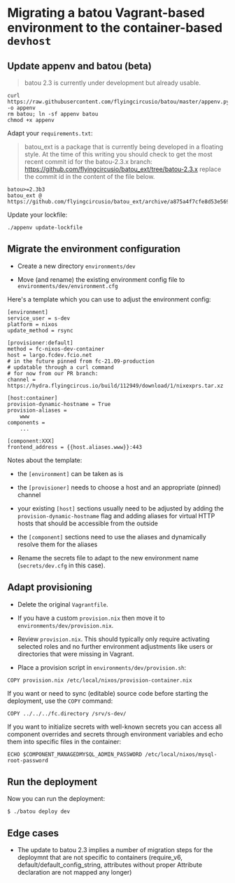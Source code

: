 # Migrating a batou Vagrant-based environment to the container-based `devhost`

## Update appenv and batou (beta)

> batou 2.3 is currently under development but already usable.

```
curl https://raw.githubusercontent.com/flyingcircusio/batou/master/appenv.py -o appenv
rm batou; ln -sf appenv batou
chmod +x appenv
```

Adapt your `requirements.txt`:

> batou_ext is a package that is currently being developed in a floating style. At the time of this writing 
> you should check to get the most recent commit id for the batou-2.3.x branch:
> https://github.com/flyingcircusio/batou_ext/tree/batou-2.3.x
> replace the commit id in the content of the file below.

```
batou>=2.3b3
batou_ext @ https://github.com/flyingcircusio/batou_ext/archive/a875a4f7cfe8d53e56930f7c579b9430d8670cff.zip#sha256=48d44fb85315bfa61132e987daf0dcc4f4a118054357df451e9bb0d605a2ef12
```



Update your lockfile:

```
./appenv update-lockfile
```

## Migrate the environment configuration


* Create a new directory `environments/dev`

* Move (and rename) the existing environment config file to `environments/dev/environment.cfg`

Here's a template which you can use to adjust the environment config:

```
[environment]
service_user = s-dev
platform = nixos
update_method = rsync

[provisioner:default]
method = fc-nixos-dev-container
host = largo.fcdev.fcio.net
# in the future pinned from fc-21.09-production
# updatable through a curl command
# for now from our PR branch:
channel = https://hydra.flyingcircus.io/build/112949/download/1/nixexprs.tar.xz

[host:container]
provision-dynamic-hostname = True
provision-aliases =
	www
components =
	...

[component:XXX]
frontend_address = {{host.aliases.www}}:443
```

Notes about the template:

* the `[environment]` can be taken as is
* the `[provisioner]` needs to choose a host and an appropriate (pinned) channel
* your existing `[host]` sections usually need to be adjusted by adding the `provision-dynamic-hostname` flag and adding aliases for virtual HTTP hosts that should be accessible from the outside
* the `[component]` sections need to use the aliases and dynamically resolve them for the aliases

* Rename the secrets file to adapt to the new environment name (`secrets/dev.cfg` in this case).

## Adapt provisioning

* Delete the original `Vagrantfile`.

* If you have a custom `provision.nix` then move it to `environments/dev/provision.nix`.

* Review `provision.nix`. This should typically only require activating selected
  roles and no further environment adjustments like users or directories that
  were missing in Vagrant.

* Place a provision script in `environments/dev/provision.sh`:

```
COPY provision.nix /etc/local/nixos/provision-container.nix
```

If you want or need to sync (editable) source code before starting the deployment, use the `COPY` command:

```
COPY ../../../fc.directory /srv/s-dev/
```

If you want to initialize secrets with well-known secrets you can access all component overrides and secrets through environment variables and echo them into specific files in the container:

```
ECHO $COMPONENT_MANAGEDMYSQL_ADMIN_PASSWORD /etc/local/nixos/mysql-root-password
```


## Run the deployment

Now you can run the deployment:

```
$ ./batou deploy dev
```

## Edge cases

* The update to batou 2.3 implies a number of migration steps for the
  deploymnt that are not specific to containers (require_v6, default/default_config_string, attributes without proper Attribute declaration are not mapped 
  any longer)
